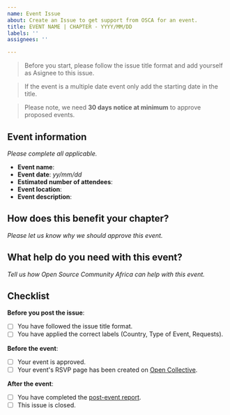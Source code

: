 ```yaml
---
name: Event Issue
about: Create an Issue to get support from OSCA for an event.
title: EVENT NAME | CHAPTER - YYYY/MM/DD
labels: ''
assignees: ''

---
```


> Before you start, please follow the issue title format and add yourself as Asignee to this issue.

> If the event is a multiple date event only add the starting date in the title.

> Please note, we need **30 days notice at minimum** to approve proposed events.

## Event information
_Please complete all applicable._

- **Event name**:
- **Event date**: _yy/mm/dd_
- **Estimated number of attendees**: 
- **Event location**:
- **Event description**:


## How does this benefit your chapter?
_Please let us know why we should approve this event._


## What help do you need with this event? 
_Tell us how Open Source Community Africa can help with this event._



## Checklist

**Before you post the issue**: 
- [ ] You have followed the issue title format.
- [ ] You have applied the correct labels (Country, Type of Event, Requests).

**Before the event**: 
- [ ] Your event is approved.
- [ ] Your event's RSVP page has been created on [Open Collective](https://opencollective/osca).

**After the event**:  
- [ ] You have completed the [post-event report](/chapter-leads-hub/blob/master/docs/post-event-template.md).
- [ ] This issue is closed.
